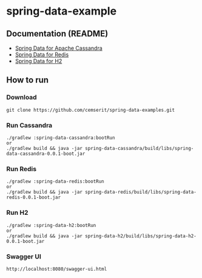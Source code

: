 # spring-data-example
## Documentation (README)
* [Spring Data for Apache Cassandra](spring-data-cassandra/README.md)
* [Spring Data for Redis](spring-data-redis/README.md)
* [Spring Data for H2](spring-data-h2/README.md)
## How to run
### Download
```
git clone https://github.com/cemserit/spring-data-examples.git
```
### Run Cassandra 
```
./gradlew :spring-data-cassandra:bootRun
or
./gradlew build && java -jar spring-data-cassandra/build/libs/spring-data-cassandra-0.0.1-boot.jar
```
### Run Redis 
```
./gradlew :spring-data-redis:bootRun
or
./gradlew build && java -jar spring-data-redis/build/libs/spring-data-redis-0.0.1-boot.jar
```
### Run H2 
```
./gradlew :spring-data-h2:bootRun
or
./gradlew build && java -jar spring-data-h2/build/libs/spring-data-h2-0.0.1-boot.jar
```
### Swagger UI
```
http://localhost:8080/swagger-ui.html
```